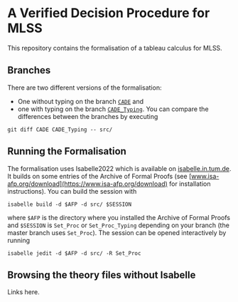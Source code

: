 # A Verified Decision Procedure for MLSS
This repository contains the formalisation of a tableau calculus for MLSS.

## Branches
There are two different versions of the formalisation:
  * One without typing on the branch [`CADE`](https://github.com/lukasstevens/set-decision-procedure/tree/CADE) and
  * one with typing on the branch [`CADE_Typing`](https://github.com/lukasstevens/set-decision-procedure/tree/CADE_Typing).
You can compare the differences between the branches by executing
```
git diff CADE CADE_Typing -- src/
```

## Running the Formalisation
The formalisation uses Isabelle2022 which is available on [isabelle.in.tum.de](https://isabelle.in.tum.de).
It builds on some entries of the Archive of Formal Proofs (see [www.isa-afp.org/download](https://www.isa-afp.org/download) for installation instructions).
You can build the session with
```
isabelle build -d $AFP -d src/ $SESSION 
```
where `$AFP` is the directory where you installed the Archive of Formal Proofs and `$SESSION` is `Set_Proc` or `Set_Proc_Typing` depending on your branch (the master branch uses `Set_Proc`).
The session can be opened interactively by running
```
isabelle jedit -d $AFP -d src/ -R Set_Proc
```

## Browsing the theory files without Isabelle
Links here.
